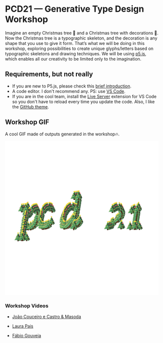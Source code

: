 # PCD21 — Generative Type Design Workshop

Imagine an empty Christmas tree 🌲 and a Christmas tree with decorations 🎄.
Now the Christmas tree is a typographic skeleton, and the decoration is any shape that you use to give it form.
That’s what we will be doing in this workshop, exploring possibilities to create unique glyphs/letters based on typographic skeletons and drawing techniques.
We will be using [p5.js](https://p5js.org/), which enables all our creativity to be limited only to the imagination.

## Requirements, but not really

- If you are new to P5.js, please check this [brief introduction](https://github.com/baselcodes/PCD2021/tree/main/P5JS%20for%20Beginners).
- A code editor. I don't recommend any. PS: use [VS Code](https://code.visualstudio.com/).
- If you are in the cool team, install the [Live Server](https://marketplace.visualstudio.com/items?itemName=ritwickdey.LiveServer) extension for VS Code so you don't have to reload every time you update the code. Also, I like the [GitHub theme](https://marketplace.visualstudio.com/items?itemName=GitHub.github-vscode-theme).

## Workshop GIF

A cool GIF made of outputs generated in the workshop🔥.

![PCD21-GTD-Workshop-GIF](https://github.com/fabioop/pcd21-generative-type-design/blob/main/outputs/PCD21-GTD-Workshop-GIF.gif)

### Workshop Videos

- [João Couceiro e Castro & Masoda](https://github.com/fabioop/pcd21-generative-type-design/blob/main/outputs/Jo%C3%A3o%20Couceiro%20e%20Castro%20%26%20Masoda.mp4)

- [Laura Pais](https://github.com/fabioop/pcd21-generative-type-design/blob/main/outputs/Laura%20Pais.mp4)

- [Fábio Gouveia](https://github.com/fabioop/pcd21-generative-type-design/blob/main/outputs/F%C3%A1bio%20Gouveia.mp4)
